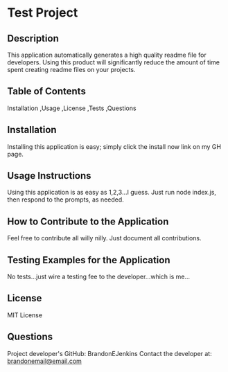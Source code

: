 # Test Project

## Description
This application automatically generates a high quality readme file for developers.  Using this product will significantly reduce the amount of time spent creating readme files on your projects.

## Table of Contents
Installation 
,Usage 
,License 
,Tests 
,Questions 


## Installation
Installing this application is easy; simply click the install now link on my GH page.

## Usage Instructions
Using this application is as easy as 1,2,3...I guess.  Just run node index.js, then respond to the prompts, as needed.

## How to Contribute to the Application 
Feel free to contribute all willy nilly.  Just document all contributions.

## Testing Examples for the Application 
No tests...just wire a testing fee to the developer...which is me...

## License
MIT License

## Questions
Project developer's GitHub: BrandonEJenkins
Contact the developer at: brandonemail@email.com

